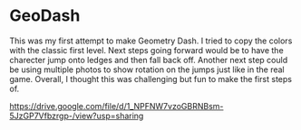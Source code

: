 # GeoDash

This was my first attempt to make Geometry Dash. I tried to copy the colors with the classic first level. Next steps going forward would be to
have the charecter jump onto ledges and then fall back off. Another next step could be using multiple photos to show rotation on the jumps just
like in the real game. Overall, I thought this was challenging but fun to make the first steps of. 


https://drive.google.com/file/d/1_NPFNW7vzoGBRNBsm-5JzGP7Vfbzrgp-/view?usp=sharing 
